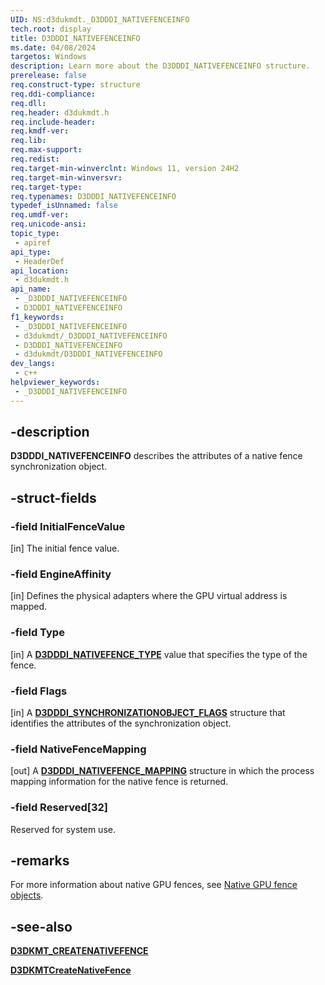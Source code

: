 ```yaml
---
UID: NS:d3dukmdt._D3DDDI_NATIVEFENCEINFO
tech.root: display
title: D3DDDI_NATIVEFENCEINFO
ms.date: 04/08/2024
targetos: Windows
description: Learn more about the D3DDDI_NATIVEFENCEINFO structure.
prerelease: false
req.construct-type: structure
req.ddi-compliance: 
req.dll: 
req.header: d3dukmdt.h
req.include-header: 
req.kmdf-ver: 
req.lib: 
req.max-support: 
req.redist: 
req.target-min-winverclnt: Windows 11, version 24H2
req.target-min-winversvr: 
req.target-type: 
req.typenames: D3DDDI_NATIVEFENCEINFO
typedef_isUnnamed: false
req.umdf-ver: 
req.unicode-ansi: 
topic_type:
 - apiref
api_type:
 - HeaderDef
api_location:
 - d3dukmdt.h
api_name:
 - _D3DDDI_NATIVEFENCEINFO
 - D3DDDI_NATIVEFENCEINFO
f1_keywords:
 - _D3DDDI_NATIVEFENCEINFO
 - d3dukmdt/_D3DDDI_NATIVEFENCEINFO
 - D3DDDI_NATIVEFENCEINFO
 - d3dukmdt/D3DDDI_NATIVEFENCEINFO
dev_langs:
 - c++
helpviewer_keywords:
 - _D3DDDI_NATIVEFENCEINFO
---
```


## -description

**D3DDDI_NATIVEFENCEINFO**  describes the attributes of a native fence synchronization object.

## -struct-fields

### -field InitialFenceValue

[in] The initial fence value.

### -field EngineAffinity

[in] Defines the physical adapters where the GPU virtual address is mapped.

### -field Type

[in] A [**D3DDDI_NATIVEFENCE_TYPE**](ne-d3dukmdt-d3dddi_nativefence_type.md) value that specifies the type of the fence.

### -field Flags

[in] A [**D3DDDI_SYNCHRONIZATIONOBJECT_FLAGS**](../d3dukmdt/ns-d3dukmdt-_d3dddi_synchronizationobject_flags.md) structure that identifies the attributes of the synchronization object.

### -field NativeFenceMapping

[out] A [**D3DDDI_NATIVEFENCE_MAPPING**](../d3dukmdt/ns-d3dukmdt-d3dddi_nativefencemapping.md) structure in which the process mapping information for the native fence is returned.

### -field Reserved[32]

Reserved for system use.

## -remarks

For more information about native GPU fences, see [Native GPU fence objects](/windows-hardware/drivers/display/native-gpu-fence-objects).

## -see-also

[**D3DKMT_CREATENATIVEFENCE**](ns-d3dkmthk-d3dkmt_createnativefence.md)

[**D3DKMTCreateNativeFence**](nf-d3dkmthk-d3dkmtcreatenativefence.md)

